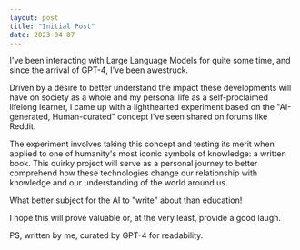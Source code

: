 ```yaml
---
layout: post
title: "Initial Post"
date: 2023-04-07
---
```

I've been interacting with Large Language Models for quite some time, and since the arrival of GPT-4, I've been awestruck.

Driven by a desire to better understand the impact these developments will have on society as a whole and my personal life as a self-proclaimed lifelong learner, I came up with a lighthearted experiment based on the "AI-generated, Human-curated" concept I've seen shared on forums like Reddit.

The experiment involves taking this concept and testing its merit when applied to one of humanity's most iconic symbols of knowledge: a written book. This quirky project will serve as a personal journey to better comprehend how these technologies change our relationship with knowledge and our understanding of the world around us.

What better subject for the AI to "write" about than education!

I hope this will prove valuable or, at the very least, provide a good laugh.

PS, written by me, curated by GPT-4 for readability.